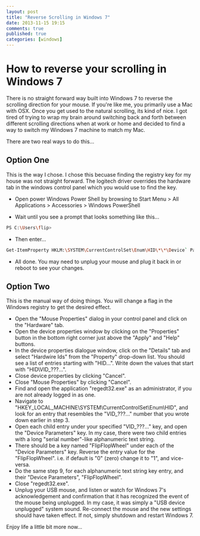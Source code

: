 ```yaml
---
layout: post
title: "Reverse Scrolling in Windows 7"
date: 2013-11-15 19:15
comments: true
published: true
categories: [windows]
---
```


How to reverse your scrolling in Windows 7
===
There is no straight forward way built into Windows 7 to reverse the scrolling direction for your mouse. If you're like me, you primarily use a Mac with OSX. Once you get used to the natural scrolling, its kind of nice. I got tired of trying to wrap my brain around switching back and forth between different scrolling directions when at work or home and decided to find a way to switch my Windows 7 machine to match my Mac.

There are two real ways to do this...

Option One
---
This is the way I chose. I chose this becuase finding the registry key for my house was not straight forward. The logitech driver overrides the hardware tab in the windows control panel which you would use to find the key.

* Open power Windows Power Shell by browsing to Start Menu > All Applications > Accessories > Windows PowerShell

* Wait until you see a prompt that looks something like this...
``` bash
PS C:\Users\flip>
```

* Then enter...
``` bash
Get-ItemProperty HKLM:\SYSTEM\CurrentControlSet\Enum\HID\*\*\Device` Parameters FlipFlopWheel -EA 0 | ForEach-Object { Set-ItemProperty $_.PSPath FlipFlopWheel 1 }
```

* All done. You may need to unplug your mouse and plug it back in or reboot to see your changes.

Option Two
---
This is the manual way of doing things. You will change a flag in the Windows registry to get the desired effect.

* Open the "Mouse Properties" dialog in your control panel and click on the "Hardware" tab.
* Open the device properties window by clicking on the "Properties" button in the bottom right corner just above the "Apply" and "Help" buttons.
* In the device properties dialogue window, click on the "Details" tab and select "Hardwire Ids" from the "Property" drop-down list.  You should see a list of entries starting with "HID...".  Write down the values that start with "HID\VID_???...".
* Close device properties by clicking "Cancel".
* Close "Mouse Properties" by clicking "Cancel".
* Find and open the application "regedt32.exe" as an administrator, if you are not already logged in as one.
* Navigate to "HKEY_LOCAL_MACHINE\SYSTEM\CurrentControlSet\Enum\HID", and look for an entry that resembles the "VID_???..." number that you wrote down earlier in step 3.
* Open each child entry under your specified "VID_???..." key, and open the "Device Parameters" key. In my case, there were two child entries with a long "serial number"-like alphanumeric text string.
* There should be a key named "FlipFlopWheel" under each of the "Device Parameters" key.  Reverse the entry value for the "FlipFlopWheel".  i.e. if default is "0" (zero) change it to "1", and vice-versa.
* Do the same step 9, for each alphanumeric text string key entry, and their "Device Parameters", "FlipFlopWheel".
* Close "regedt32.exe".
* Unplug your USB mouse, and listen or watch for Windows 7's acknowledgement and confirmation that it has recognized the event of the mouse being unplugged.  In my case, it was simply a "USB device unplugged" system sound. Re-connect the mouse and the new settings should have taken effect.  If not, simply shutdown and restart Windows 7.

Enjoy life a little bit more now...


